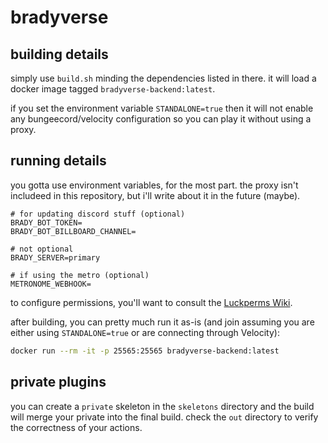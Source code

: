 # bradyverse

## building details

simply use `build.sh` minding the dependencies listed in there. it will load a docker image tagged `bradyverse-backend:latest`.

if you set the environment variable `STANDALONE=true` then it will not enable any bungeecord/velocity configuration so you can
play it without using a proxy.

## running details

you gotta use environment variables, for the most part. the proxy isn't includeed in this repository, but i'll write about it
in the future (maybe).

```env
# for updating discord stuff (optional)
BRADY_BOT_TOKEN=
BRADY_BOT_BILLBOARD_CHANNEL=

# not optional
BRADY_SERVER=primary

# if using the metro (optional)
METRONOME_WEBHOOK=
```

to configure permissions, you'll want to consult the [Luckperms Wiki](https://luckperms.net/wiki/Configuration#environment-variables).

after building, you can pretty much run it as-is (and join assuming you are either using `STANDALONE=true` or are connecting through Velocity):

```sh
docker run --rm -it -p 25565:25565 bradyverse-backend:latest
```

## private plugins

you can create a `private` skeleton in the `skeletons` directory and the build will merge your private into the final build.
check the `out` directory to verify the correctness of your actions.
